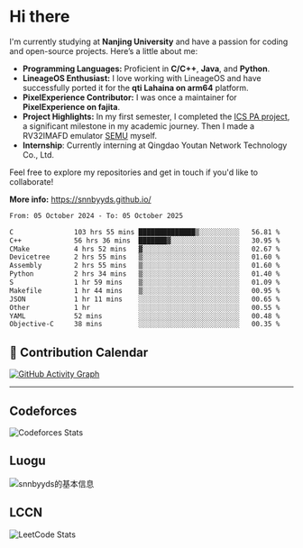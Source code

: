 # Hi there

I'm currently studying at **Nanjing University** and have a passion for coding and open-source projects. Here’s a little about me:

- **Programming Languages:** Proficient in **C/C++**, **Java**, and **Python**.
- **LineageOS Enthusiast:** I love working with LineageOS and have successfully ported it for the **qti Lahaina on arm64** platform.
- **PixelExperience Contributor:** I was once a maintainer for **PixelExperience on fajita**.
- **Project Highlights:** In my first semester, I completed the [ICS PA project](https://nju-projectn.github.io/ics-pa-gitbook/ics2024/), a significant milestone in my academic journey. Then I made a RV32IMAFD emulator [SEMU](https://github.com/snnbyyds/semu) myself.
- **Internship**: Currently interning at Qingdao Youtan Network Technology Co., Ltd.

Feel free to explore my repositories and get in touch if you'd like to collaborate!

**More info:** https://snnbyyds.github.io/

<!--START_SECTION:waka-->

```txt
From: 05 October 2024 - To: 05 October 2025

C               103 hrs 55 mins ██████████████▒░░░░░░░░░░   56.81 %
C++             56 hrs 36 mins  ███████▓░░░░░░░░░░░░░░░░░   30.95 %
CMake           4 hrs 52 mins   ▓░░░░░░░░░░░░░░░░░░░░░░░░   02.67 %
Devicetree      2 hrs 55 mins   ▒░░░░░░░░░░░░░░░░░░░░░░░░   01.60 %
Assembly        2 hrs 55 mins   ▒░░░░░░░░░░░░░░░░░░░░░░░░   01.60 %
Python          2 hrs 34 mins   ▒░░░░░░░░░░░░░░░░░░░░░░░░   01.40 %
S               1 hr 59 mins    ▒░░░░░░░░░░░░░░░░░░░░░░░░   01.09 %
Makefile        1 hr 44 mins    ▒░░░░░░░░░░░░░░░░░░░░░░░░   00.95 %
JSON            1 hr 11 mins    ░░░░░░░░░░░░░░░░░░░░░░░░░   00.65 %
Other           1 hr            ░░░░░░░░░░░░░░░░░░░░░░░░░   00.55 %
YAML            52 mins         ░░░░░░░░░░░░░░░░░░░░░░░░░   00.48 %
Objective-C     38 mins         ░░░░░░░░░░░░░░░░░░░░░░░░░   00.35 %
```

<!--END_SECTION:waka-->

## 📅 Contribution Calendar

[![GitHub Activity Graph](https://github-readme-activity-graph.vercel.app/graph?username=snnbyyds&theme=react-dark)](https://github.com/snnbyyds)

---

## Codeforces
![Codeforces Stats](https://codeforces-readme-stats.vercel.app/api/card?username=snnbyyds)

## Luogu
![snnbyyds的基本信息](https://luogu-card.vercel.app/about?id=1560631)

## LCCN
![LeetCode Stats](https://leetcard.jacoblin.cool/snnbyyds?theme=light&font=Fuzzy%20Bubbles&site=cn)
